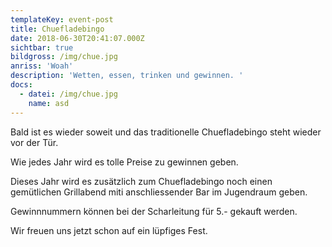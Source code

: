 ```yaml
---
templateKey: event-post
title: Chuefladebingo
date: 2018-06-30T20:41:07.000Z
sichtbar: true
bildgross: /img/chue.jpg
anriss: 'Woah'
description: 'Wetten, essen, trinken und gewinnen. '
docs:
  - datei: /img/chue.jpg
    name: asd
---
```

Bald ist es wieder soweit und das traditionelle Chuefladebingo steht wieder vor der Tür. 

Wie jedes Jahr wird es tolle Preise zu gewinnen geben. 

Dieses Jahr wird es zusätzlich zum Chuefladebingo noch einen gemütlichen Grillabend miti anschliessender Bar im Jugendraum geben. 

Gewinnnummern können bei der Scharleitung für 5.- gekauft werden. 

Wir freuen uns jetzt schon auf ein lüpfiges Fest.
